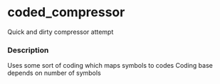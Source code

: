 # coded_compressor

Quick and dirty compressor attempt

### Description

Uses some sort of coding which maps symbols to codes
Coding base depends on number of symbols
